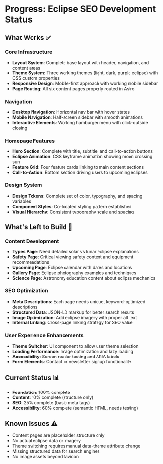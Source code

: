 # Progress: Eclipse SEO Development Status

## What Works ✅

### Core Infrastructure
- **Layout System**: Complete base layout with header, navigation, and content areas
- **Theme System**: Three working themes (light, dark, purple eclipse) with CSS custom properties
- **Responsive Design**: Mobile-first approach with working mobile sidebar
- **Page Routing**: All six content pages properly routed in Astro

### Navigation
- **Desktop Navigation**: Horizontal nav bar with hover states
- **Mobile Navigation**: Half-screen sidebar with smooth animations
- **Interactive Elements**: Working hamburger menu with click-outside closing

### Homepage Features
- **Hero Section**: Complete with title, subtitle, and call-to-action buttons
- **Eclipse Animation**: CSS keyframe animation showing moon crossing sun
- **Feature Grid**: Four feature cards linking to main content sections
- **Call-to-Action**: Bottom section driving users to upcoming eclipses

### Design System
- **Design Tokens**: Complete set of color, typography, and spacing variables
- **Component Styles**: Co-located styling pattern established
- **Visual Hierarchy**: Consistent typography scale and spacing

## What's Left to Build 🔄

### Content Development
- **Types Page**: Need detailed solar vs lunar eclipse explanations
- **Safety Page**: Critical viewing safety content and equipment recommendations
- **Upcoming Page**: Eclipse calendar with dates and locations
- **Gallery Page**: Eclipse photography examples and techniques
- **Science Page**: Astronomy education content about eclipse mechanics

### SEO Optimization
- **Meta Descriptions**: Each page needs unique, keyword-optimized descriptions
- **Structured Data**: JSON-LD markup for better search results
- **Image Optimization**: Add eclipse imagery with proper alt text
- **Internal Linking**: Cross-page linking strategy for SEO value

### User Experience Enhancements
- **Theme Switcher**: UI component to allow user theme selection
- **Loading Performance**: Image optimization and lazy loading
- **Accessibility**: Screen reader testing and ARIA labels
- **Form Elements**: Contact or newsletter signup functionality

## Current Status 📊
- **Foundation**: 100% complete
- **Content**: 10% complete (structure only)
- **SEO**: 25% complete (basic meta tags)
- **Accessibility**: 60% complete (semantic HTML, needs testing)

## Known Issues ⚠️
- Content pages are placeholder structure only
- No actual eclipse data or imagery
- Theme switching requires manual data-theme attribute change
- Missing structured data for search engines
- No image assets beyond favicon